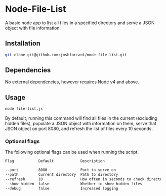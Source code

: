 # Node-File-List

A basic node app to list all files in a specified directory and serve a JSON object with file information.

## Installation

```bash
git clone git@github.com:joshfarrant/node-file-list.git
```

## Dependencies

No external dependencies, however requires Node v4 and above.

## Usage

```bash
node file-list.js
```

By default, running this command will find all files in the current (excluding hidden files), populate a JSON object with information on them, serve that JSON object on port 8080, and refresh the list of files every 10 seconds.

### Optional flags

The following optional flags can be used when running the script.

```bash
Flag           Default            Description

--port         8080               Port to serve on
--path         Current directory  Path to directory
--refresh      10                 How often in seconds to check directory
--show-hidden  false              Whether to show hidden files
--debug        false              Increased logging
```
